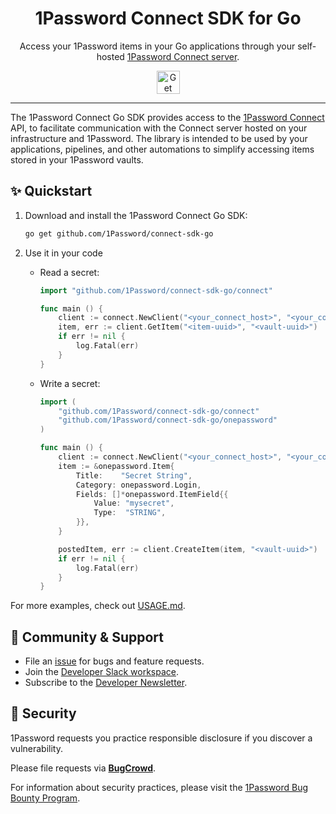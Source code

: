 <!-- Image sourced from https://blog.1password.com/introducing-secrets-automation/ -->
<img alt="" role="img" src="https://blog.1password.com/posts/2021/secrets-automation-launch/header.svg"/>

<div align="center">
  <h1>1Password Connect SDK for Go</h1>
  <p>Access your 1Password items in your Go applications through your self-hosted <a href="https://developer.1password.com/docs/connect">1Password Connect server</a>.</p>
  <a href="#✨-quickstart">
    <img alt="Get started" src="https://user-images.githubusercontent.com/45081667/226940040-16d3684b-60f4-4d95-adb2-5757a8f1bc15.png" height="37"/>
  </a>
</div>

---

The 1Password Connect Go SDK provides access to the [1Password Connect](https://developer.1password.com/docs/connect) API, to facilitate communication with the Connect server hosted on your infrastructure and 1Password. The library is intended to be used by your applications, pipelines, and other automations to simplify accessing items stored in your 1Password vaults.

## ✨ Quickstart

1. Download and install the 1Password Connect Go SDK:
   ```sh
   go get github.com/1Password/connect-sdk-go
   ```

2. Use it in your code
   - Read a secret:
   
     ```go
     import "github.com/1Password/connect-sdk-go/connect"

     func main () {
		 client := connect.NewClient("<your_connect_host>", "<your_connect_token>")
	 	 item, err := client.GetItem("<item-uuid>", "<vault-uuid>")
	 	 if err != nil {
			 log.Fatal(err)
		 }
	 }
	 ```

   - Write a secret:

     ```go
     import (
         "github.com/1Password/connect-sdk-go/connect"
	     "github.com/1Password/connect-sdk-go/onepassword"
     )

     func main () {
	     client := connect.NewClient("<your_connect_host>", "<your_connect_token>")
	     item := &onepassword.Item{
			 Title:    "Secret String",
			 Category: onepassword.Login,
			 Fields: []*onepassword.ItemField{{
				 Value: "mysecret",
				 Type:  "STRING",
			 }},
		 }

		 postedItem, err := client.CreateItem(item, "<vault-uuid>")
		 if err != nil {
			 log.Fatal(err)
		 }
	 }
	 ```

For more examples, check out [USAGE.md](USAGE.md). 

## 💙 Community & Support

- File an [issue](https://github.com/1Password/connect-sdk-go/issues) for bugs and feature requests.
- Join the [Developer Slack workspace](https://join.slack.com/t/1password-devs/shared_invite/zt-1halo11ps-6o9pEv96xZ3LtX_VE0fJQA).
- Subscribe to the [Developer Newsletter](https://1password.com/dev-subscribe/).

## 🔐 Security

1Password requests you practice responsible disclosure if you discover a vulnerability.

Please file requests via [**BugCrowd**](https://bugcrowd.com/agilebits).

For information about security practices, please visit the [1Password Bug Bounty Program](https://bugcrowd.com/agilebits).
